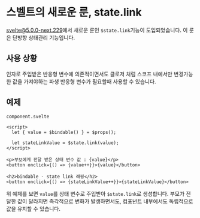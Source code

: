 # 스벨트의 새로운 룬, state.link

[svelte@5.0.0-next.229](https://github.com/sveltejs/svelte/releases/tag/svelte%405.0.0-next.229)에서 새로운 룬인 `$state.link`기능이 도입되었습니다.
이 룬은 단방향 상태관리 기능입니다.

## 사용 상황

인자로 주입받은 반응형 변수에 의존적이면서도 클로저 처럼 스코프 내에서만 변경가능한 값을 가져야하는 파생 반응형 변수가 필요할때 사용할 수 있습니다.

## 예제

`component.svelte`
```svelte
<script>  
  let { value = $bindable() } = $props();  
  
  let stateLinkValue = $state.link(value);  
</script>
  
<p>부보에게 전달 받은 상태 변수 값 : {value}</p>
<button onclick={() => {value++}}>{value}</button>
  
<h2>bindable - state link 래핑</h2>  
<button onclick={() => {stateLinkValue++}}>{stateLinkValue}</button>
```

위 예제를 보면 `value`를 상태 변수로 주입받아 `$state.link`로 생성합니다.
부모가 전달한 값이 달라지면 즉각적으로 변화가 발생하면서도, 컴포넌트 내부에서도 독립적으로 값을 유지할 수 있습니다.